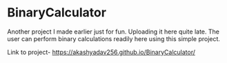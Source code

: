 # BinaryCalculator

Another project I made earlier just for fun. Uploading it here quite late. The user can perform binary calculations readily here using this simple project.

Link to project- https://akashyadav256.github.io/BinaryCalculator/
